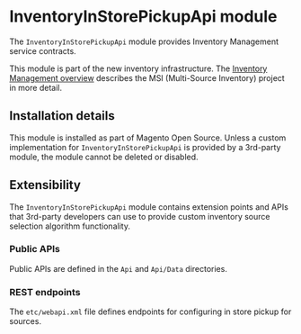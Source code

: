 # InventoryInStorePickupApi module

The `InventoryInStorePickupApi` module provides Inventory Management service contracts. 

This module is part of the new inventory infrastructure. The
[Inventory Management overview](https://devdocs.magento.com/guides/v2.3/inventory/index.html)
describes the MSI (Multi-Source Inventory) project in more detail.

## Installation details

This module is installed as part of Magento Open Source. Unless a custom implementation for `InventoryInStorePickupApi`
is provided by a 3rd-party module, the module cannot be deleted or disabled.

## Extensibility

The `InventoryInStorePickupApi` module contains extension points and APIs that 3rd-party developers
can use to provide custom inventory source selection algorithm functionality.

### Public APIs

Public APIs are defined in the `Api` and `Api/Data` directories.

### REST endpoints

The `etc/webapi.xml` file defines endpoints for configuring in store pickup for sources.
